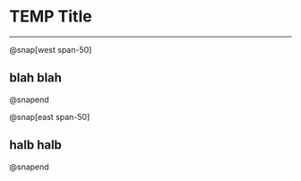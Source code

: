 # TEMP Title

---

@snap[west span-50]
## blah blah
@snapend

@snap[east span-50]
## halb halb
@snapend
